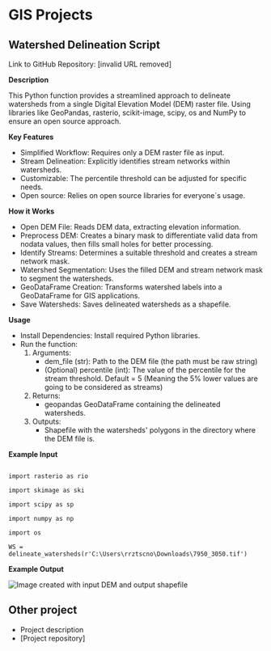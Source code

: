 # GIS Projects
## Watershed Delineation Script
Link to GitHub Repository: [invalid URL removed]

**Description**

This Python function provides a streamlined approach to delineate watersheds from a single Digital Elevation Model (DEM) raster file. Using libraries like GeoPandas, rasterio, scikit-image, scipy, os and NumPy to ensure an open source approach.

**Key Features**
- Simplified Workflow: Requires only a DEM raster file as input.
- Stream Delineation: Explicitly identifies stream networks within watersheds.
- Customizable: The percentile threshold can be adjusted for specific needs.
- Open source: Relies on open source libraries for everyone´s usage.

**How it Works**
- Open DEM File: Reads DEM data, extracting elevation information.
- Preprocess DEM: Creates a binary mask to differentiate valid data from nodata values, then fills small holes for better processing.
- Identify Streams: Determines a suitable threshold and creates a stream network mask.
- Watershed Segmentation: Uses the filled DEM and stream network mask to segment the watersheds.
- GeoDataFrame Creation: Transforms watershed labels into a GeoDataFrame for GIS applications.
- Save Watersheds: Saves delineated watersheds as a shapefile.

**Usage**
- Install Dependencies: Install required Python libraries.
- Run the function:
  1. Arguments:
     - dem_file (str): Path to the DEM file (the path must be raw string)
     - (Optional) percentile (int): The value of the percentile for the stream threshold. Default = 5 (Meaning the 5% lower values are going to be considered as streams)    
  2. Returns:
        - geopandas GeoDataFrame containing the delineated watersheds.
  3. Outputs:
        - Shapefile with the watersheds' polygons in the directory where the DEM file is.
      
**Example Input**

```import geopandas as gpd

import rasterio as rio

import skimage as ski

import scipy as sp

import numpy as np

import os

WS = delineate_watersheds(r'C:\Users\rrztscno\Downloads\7950_3050.tif')
```

**Example Output**

![Image created with input DEM and output shapefile](https://github.com/user-attachments/assets/8fff706a-b4ef-4af5-a56b-9644936c8123)



## Other project
- Project description
- [Project repository]
